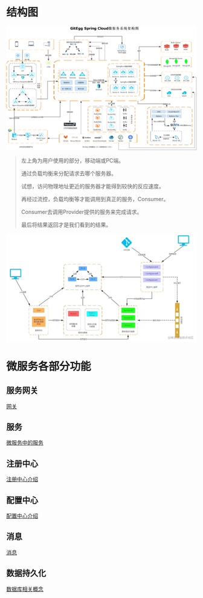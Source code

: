 # 结构图

![](img/微服务结构.jpg)

> 左上角为用户使用的部分，移动端或PC端。
>
> 通过负载均衡来分配请求去哪个服务器。
>
> 试想，访问物理地址更近的服务器才能得到较快的反应速度。
>
> 再经过流控，负载均衡等才能调用到真正的服务，Consumer。
>
> Consumer去调用Provider提供的服务来完成请求。
>
> 最后将结果返回才是我们看到的结果。

![](img/微服务结构2.png)

# 微服务各部分功能

## 服务网关

[网关](网关.md)

## 服务

[微服务中的服务](服务.md)

## 注册中心

[注册中心介绍](注册中心与配置中心.md#注册中心)

## 配置中心

[配置中心介绍](注册中心与配置中心.md#配置中心)

## 消息

[消息](消息总线.md)

## 数据持久化

[数据库相关概念](../数据库/数据库相关概念.md)

 






